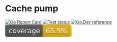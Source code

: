 # Cache pump
[![Go Report Card](https://goreportcard.com/badge/github.com/cachepump/cachepump)](https://goreportcard.com/report/github.com/cachepump/cachepump)
[![Test status](https://github.com/cachepump/cachepump/actions/workflows/pr_check.yml/badge.svg)](https://github.com/cachepump/cachepump/actions/workflows/pr_check.yml)
[![Go.Dev reference](https://img.shields.io/badge/go.dev-reference-blue?logo=go&logoColor=white)](https://pkg.go.dev/github.com/cachepump/cachepump)
[![Test coverage](https://raw.githubusercontent.com/cachepump/cachepump/master/.github/labels/test_coverage.svg)](https://github.com/cachepump/cachepump/actions/workflows/pr_check.yml)